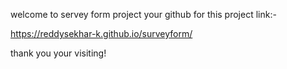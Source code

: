 welcome to servey form project
 your github for this project link:-

https://reddysekhar-k.github.io/surveyform/

thank you your visiting!